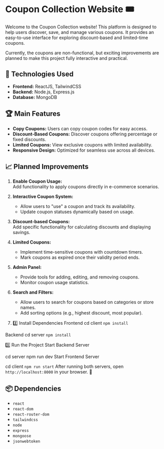# Coupon Collection Website 🎟️  

Welcome to the Coupon Collection website! This platform is designed to help users discover, save, and manage various coupons. It provides an easy-to-use interface for exploring discount-based and limited-time coupons.  

Currently, the coupons are non-functional, but exciting improvements are planned to make this project fully interactive and practical.  

## 🚀 Technologies Used  
- **Frontend:** ReactJS, TailwindCSS  
- **Backend:** Node.js, Express.js  
- **Database:** MongoDB  

## 🏆 Main Features  
- **Copy Coupons:** Users can copy coupon codes for easy access.  
- **Discount-Based Coupons:** Discover coupons offering percentage or fixed discounts.  
- **Limited Coupons:** View exclusive coupons with limited availability.  
- **Responsive Design:** Optimized for seamless use across all devices.  

## 📈 Planned Improvements  
1. **Enable Coupon Usage:**  
   Add functionality to apply coupons directly in e-commerce scenarios.  

2. **Interactive Coupon System:**  
   - Allow users to "use" a coupon and track its availability.  
   - Update coupon statuses dynamically based on usage.  

3. **Discount-based Coupons:**  
   Add specific functionality for calculating discounts and displaying savings.  

4. **Limited Coupons:**  
   - Implement time-sensitive coupons with countdown timers.  
   - Mark coupons as expired once their validity period ends.  

5. **Admin Panel:**  
   - Provide tools for adding, editing, and removing coupons.  
   - Monitor coupon usage statistics.  

6. **Search and Filters:**  
   - Allow users to search for coupons based on categories or store names.  
   - Add sorting options (e.g., highest discount, most popular).
  
7. 2️⃣ Install Dependencies
Frontend
cd client
`npm install`

Backend
cd server
`npm install`

3️⃣ Run the Project
Start Backend Server

cd server
npm run dev
Start Frontend Server

cd client
`npm run start`
After running both servers, open `http://localhost:8000` in your browser. 🚀

## 📦 Dependencies  
- `react`  
- `react-dom`  
- `react-router-dom`  
- `tailwindcss`  
- `node`  
- `express`  
- `mongoose`  
- `jsonwebtoken`


